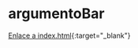 # argumentoBar

[Enlace a index.html](https://github.com/betogus/argumentoBar/blob/main/public/index.html){:target="_blank"}
